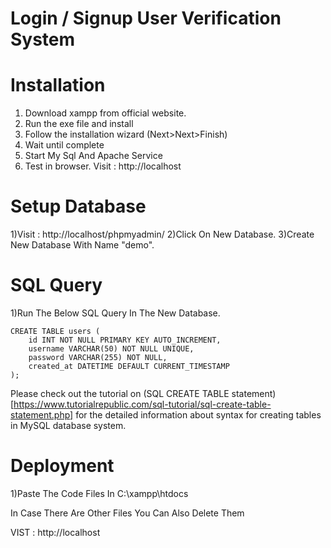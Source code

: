 # Login / Signup User Verification System

# Installation
1) Download xampp from official website.
2) Run the exe file and install
3) Follow the installation wizard (Next>Next>Finish)
4) Wait until complete
5) Start My Sql And Apache Service
6) Test in browser. Visit : http://localhost

# Setup Database
1)Visit : http://localhost/phpmyadmin/
2)Click On New Database.
3)Create New Database With Name "demo".

# SQL Query
1)Run The Below SQL Query In The New Database.
```
CREATE TABLE users (
    id INT NOT NULL PRIMARY KEY AUTO_INCREMENT,
    username VARCHAR(50) NOT NULL UNIQUE,
    password VARCHAR(255) NOT NULL,
    created_at DATETIME DEFAULT CURRENT_TIMESTAMP
);
```
Please check out the tutorial on (SQL CREATE TABLE statement)[https://www.tutorialrepublic.com/sql-tutorial/sql-create-table-statement.php] for the detailed information about syntax for creating tables in MySQL database system.

# Deployment
1)Paste The Code Files In C:\xampp\htdocs

In Case There Are Other Files You Can Also Delete Them

VIST : http://localhost
